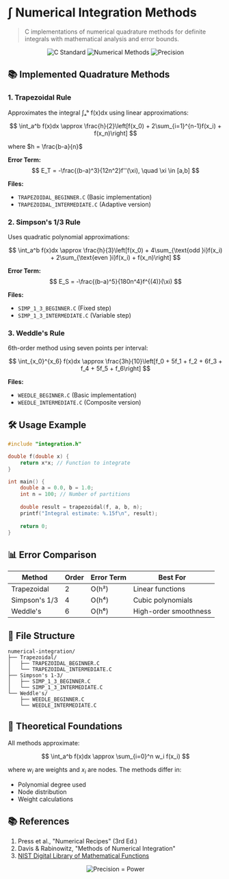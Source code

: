 
# ∫ Numerical Integration Methods

> C implementations of numerical quadrature methods for definite integrals with mathematical analysis and error bounds.

<div align="center">
  <img src="https://img.shields.io/badge/C-99%20Standard-blue?logo=c" alt="C Standard">
  <img src="https://img.shields.io/badge/Numerical-Methods-important" alt="Numerical Methods">
  <img src="https://img.shields.io/badge/Precision-Double-brightgreen" alt="Precision">
</div>

## 📚 Implemented Quadrature Methods

### 1. Trapezoidal Rule
Approximates the integral ∫ₐᵇ f(x)dx using linear approximations:

$$
\int_a^b f(x)dx \approx \frac{h}{2}\left[f(x_0) + 2\sum_{i=1}^{n-1}f(x_i) + f(x_n)\right]
$$

where $h = \frac{b-a}{n}$

**Error Term:**
$$
E_T = -\frac{(b-a)^3}{12n^2}f''(\xi), \quad \xi \in [a,b]
$$

**Files:**
- `TRAPEZOIDAL_BEGINNER.C` (Basic implementation)
- `TRAPEZOIDAL_INTERMEDIATE.C` (Adaptive version)

### 2. Simpson's 1/3 Rule
Uses quadratic polynomial approximations:

$$
\int_a^b f(x)dx \approx \frac{h}{3}\left[f(x_0) + 4\sum_{\text{odd }i}f(x_i) + 2\sum_{\text{even }i}f(x_i) + f(x_n)\right]
$$

**Error Term:**
$$
E_S = -\frac{(b-a)^5}{180n^4}f^{(4)}(\xi)
$$

**Files:**
- `SIMP_1_3_BEGINNER.C` (Fixed step)
- `SIMP_1_3_INTERMEDIATE.C` (Variable step)

### 3. Weddle's Rule
6th-order method using seven points per interval:

$$
\int_{x_0}^{x_6} f(x)dx \approx \frac{3h}{10}\left[f_0 + 5f_1 + f_2 + 6f_3 + f_4 + 5f_5 + f_6\right]
$$

**Files:**
- `WEEDLE_BEGINNER.C` (Basic implementation)
- `WEEDLE_INTERMEDIATE.C` (Composite version)

## 🛠 Usage Example

```c
#include "integration.h"

double f(double x) {
    return x*x; // Function to integrate
}

int main() {
    double a = 0.0, b = 1.0;
    int n = 100; // Number of partitions
    
    double result = trapezoidal(f, a, b, n);
    printf("Integral estimate: %.15f\n", result);
    
    return 0;
}
```

## 📊 Error Comparison

| Method          | Order | Error Term               | Best For                  |
|-----------------|-------|--------------------------|---------------------------|
| Trapezoidal     | 2     | O(h²)                    | Linear functions          |
| Simpson's 1/3   | 4     | O(h⁴)                    | Cubic polynomials        |
| Weddle's        | 6     | O(h⁶)                    | High-order smoothness    |

## 📁 File Structure

```
numerical-integration/
├── Trapezoidal/
│   ├── TRAPEZOIDAL_BEGINNER.C
│   └── TRAPEZOIDAL_INTERMEDIATE.C
├── Simpson's 1-3/
│   ├── SIMP_1_3_BEGINNER.C
│   └── SIMP_1_3_INTERMEDIATE.C
└── Weddle's/
    ├── WEEDLE_BEGINNER.C
    └── WEEDLE_INTERMEDIATE.C
```

## 📝 Theoretical Foundations

All methods approximate:

$$
\int_a^b f(x)dx \approx \sum_{i=0}^n w_i f(x_i)
$$

where $w_i$ are weights and $x_i$ are nodes. The methods differ in:
- Polynomial degree used
- Node distribution
- Weight calculations

## 📚 References

1. Press et al., "Numerical Recipes" (3rd Ed.)
2. Davis & Rabinowitz, "Methods of Numerical Integration"
3. [NIST Digital Library of Mathematical Functions](https://dlmf.nist.gov/)

<div align="center">
  <img src="https://render.githubusercontent.com/render/math?math=\color{blue}\boxed{\text{Precision\ =\ Power}}" alt="Precision = Power">
</div>
